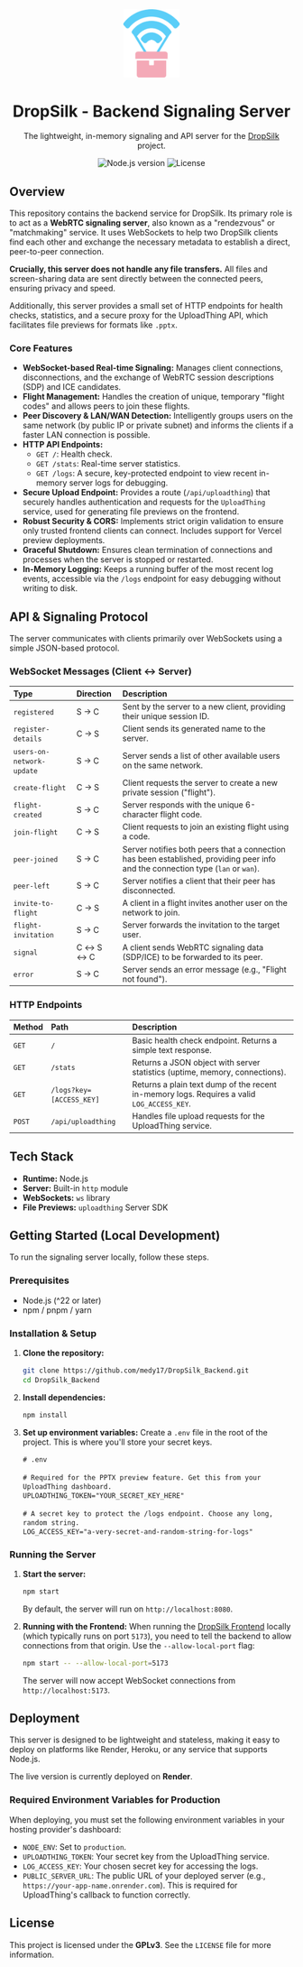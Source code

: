 
<div align="center">
  <img src="https://raw.githubusercontent.com/medy17/dropsilk/refs/heads/main/frontend/public/logo.webp" alt="DropSilk Logo" width="100" />
  <h1>DropSilk - Backend Signaling Server</h1>
  <p>
    The lightweight, in-memory signaling and API server for the <a href="https://github.com/medy17/dropsilk">DropSilk</a> project.
  </p>
  
  <div>
    <img src="https://img.shields.io/badge/Node.js-^22-339933?style=for-the-badge&logo=node.js" alt="Node.js version"/>
    <img src="https://img.shields.io/github/license/medy17/dropsilk_backend?style=for-the-badge" alt="License"/>
  </div>
</div>

## Overview

This repository contains the backend service for DropSilk. Its primary role is to act as a **WebRTC signaling server**, also known as a "rendezvous" or "matchmaking" service. It uses WebSockets to help two DropSilk clients find each other and exchange the necessary metadata to establish a direct, peer-to-peer connection.

**Crucially, this server does not handle any file transfers.** All files and screen-sharing data are sent directly between the connected peers, ensuring privacy and speed.

Additionally, this server provides a small set of HTTP endpoints for health checks, statistics, and a secure proxy for the UploadThing API, which facilitates file previews for formats like `.pptx`.

### Core Features

-   **WebSocket-based Real-time Signaling:** Manages client connections, disconnections, and the exchange of WebRTC session descriptions (SDP) and ICE candidates.
-   **Flight Management:** Handles the creation of unique, temporary "flight codes" and allows peers to join these flights.
-   **Peer Discovery & LAN/WAN Detection:** Intelligently groups users on the same network (by public IP or private subnet) and informs the clients if a faster LAN connection is possible.
-   **HTTP API Endpoints:**
    -   `GET /`: Health check.
    -   `GET /stats`: Real-time server statistics.
    -   `GET /logs`: A secure, key-protected endpoint to view recent in-memory server logs for debugging.
-   **Secure Upload Endpoint:** Provides a route (`/api/uploadthing`) that securely handles authentication and requests for the `UploadThing` service, used for generating file previews on the frontend.
-   **Robust Security & CORS:** Implements strict origin validation to ensure only trusted frontend clients can connect. Includes support for Vercel preview deployments.
-   **Graceful Shutdown:** Ensures clean termination of connections and processes when the server is stopped or restarted.
-   **In-Memory Logging:** Keeps a running buffer of the most recent log events, accessible via the `/logs` endpoint for easy debugging without writing to disk.

## API & Signaling Protocol

The server communicates with clients primarily over WebSockets using a simple JSON-based protocol.

### WebSocket Messages (Client ↔ Server)

| Type | Direction | Description |
| :--- | :--- | :--- |
| `registered` | S → C | Sent by the server to a new client, providing their unique session ID. |
| `register-details` | C → S | Client sends its generated name to the server. |
| `users-on-network-update` | S → C | Server sends a list of other available users on the same network. |
| `create-flight` | C → S | Client requests the server to create a new private session ("flight"). |
| `flight-created` | S → C | Server responds with the unique 6-character flight code. |
| `join-flight` | C → S | Client requests to join an existing flight using a code. |
| `peer-joined` | S → C | Server notifies both peers that a connection has been established, providing peer info and the connection type (`lan` or `wan`). |
| `peer-left` | S → C | Server notifies a client that their peer has disconnected. |
| `invite-to-flight` | C → S | A client in a flight invites another user on the network to join. |
| `flight-invitation` | S → C | Server forwards the invitation to the target user. |
| `signal` | C ↔ S ↔ C | A client sends WebRTC signaling data (SDP/ICE) to be forwarded to its peer. |
| `error` | S → C | Server sends an error message (e.g., "Flight not found"). |

### HTTP Endpoints

| Method | Path | Description |
| :--- | :--- | :--- |
| `GET` | `/` | Basic health check endpoint. Returns a simple text response. |
| `GET` | `/stats` | Returns a JSON object with server statistics (uptime, memory, connections). |
| `GET` | `/logs?key=[ACCESS_KEY]` | Returns a plain text dump of the recent in-memory logs. Requires a valid `LOG_ACCESS_KEY`. |
| `POST` | `/api/uploadthing` | Handles file upload requests for the UploadThing service. |

## Tech Stack

-   **Runtime:** Node.js
-   **Server:** Built-in `http` module
-   **WebSockets:** `ws` library
-   **File Previews:** `uploadthing` Server SDK

## Getting Started (Local Development)

To run the signaling server locally, follow these steps.

### Prerequisites

-   Node.js (^22 or later)
-   npm / pnpm / yarn

### Installation & Setup

1.  **Clone the repository:**
    ```bash
    git clone https://github.com/medy17/DropSilk_Backend.git
    cd DropSilk_Backend
    ```

2.  **Install dependencies:**
    ```bash
    npm install
    ```

3.  **Set up environment variables:**
    Create a `.env` file in the root of the project. This is where you'll store your secret keys.
    ```
    # .env

    # Required for the PPTX preview feature. Get this from your UploadThing dashboard.
    UPLOADTHING_TOKEN="YOUR_SECRET_KEY_HERE"

    # A secret key to protect the /logs endpoint. Choose any long, random string.
    LOG_ACCESS_KEY="a-very-secret-and-random-string-for-logs"
    ```

### Running the Server

1.  **Start the server:**
    ```bash
    npm start
    ```
    By default, the server will run on `http://localhost:8080`.

2.  **Running with the Frontend:**
    When running the [DropSilk Frontend](https://github.com/medy17/dropsilk) locally (which typically runs on port `5173`), you need to tell the backend to allow connections from that origin. Use the `--allow-local-port` flag:
    ```bash
    npm start -- --allow-local-port=5173
    ```
    The server will now accept WebSocket connections from `http://localhost:5173`.

## Deployment

This server is designed to be lightweight and stateless, making it easy to deploy on platforms like Render, Heroku, or any service that supports Node.js.

The live version is currently deployed on **Render**.

### Required Environment Variables for Production

When deploying, you must set the following environment variables in your hosting provider's dashboard:

-   `NODE_ENV`: Set to `production`.
-   `UPLOADTHING_TOKEN`: Your secret key from the UploadThing service.
-   `LOG_ACCESS_KEY`: Your chosen secret key for accessing the logs.
-   `PUBLIC_SERVER_URL`: The public URL of your deployed server (e.g., `https://your-app-name.onrender.com`). This is required for UploadThing's callback to function correctly.

## License

This project is licensed under the **GPLv3**. See the `LICENSE` file for more information.
